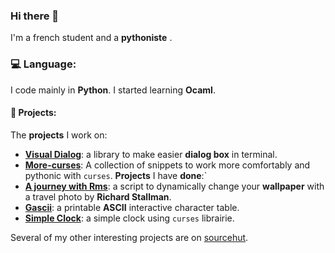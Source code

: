 ### Hi there 👋

I'm a french student and a **pythoniste** .

### :computer: Language:

I code mainly in **Python**. I started learning **Ocaml**.

#### :file_folder: Projects:

The **projects** I work on:
* [**Visual Dialog**](https://github.com/Tim-ats-d/Visual-dialog): a library to make easier **dialog box** in terminal.
* [**More-curses**](https://git.sr.ht/~tim-ats-d/more-curses): A collection of snippets to work more comfortably and pythonic with `curses`.
**Projects** I have **done**:`
* [**A journey with Rms**](https://github.com/Tim-ats-d/A-journey-with-rms): a script to dynamically change your **wallpaper** with a travel photo by **Richard Stallman**.
* [**Gascii**](https://github.com/Tim-ats-d/Gascii): a printable **ASCII** interactive character table.
* [**Simple Clock**](https://github.com/Tim-ats-d/Simple-Clock): a simple clock using `curses` librairie.

Several of my other interesting projects are on [sourcehut](https://sr.ht/~tim-ats-d/).
